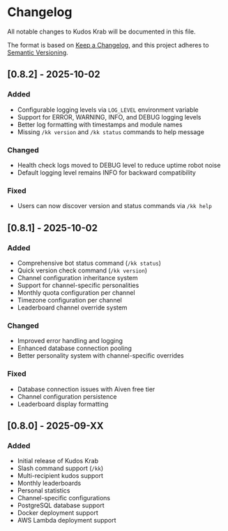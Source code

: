 # Changelog

All notable changes to Kudos Krab will be documented in this file.

The format is based on [Keep a Changelog](https://keepachangelog.com/en/1.0.0/),
and this project adheres to [Semantic Versioning](https://semver.org/spec/v2.0.0.html).

## [0.8.2] - 2025-10-02

### Added
- Configurable logging levels via `LOG_LEVEL` environment variable
- Support for ERROR, WARNING, INFO, and DEBUG logging levels
- Better log formatting with timestamps and module names
- Missing `/kk version` and `/kk status` commands to help message

### Changed
- Health check logs moved to DEBUG level to reduce uptime robot noise
- Default logging level remains INFO for backward compatibility

### Fixed
- Users can now discover version and status commands via `/kk help`

## [0.8.1] - 2025-10-02

### Added
- Comprehensive bot status command (`/kk status`)
- Quick version check command (`/kk version`)
- Channel configuration inheritance system
- Support for channel-specific personalities
- Monthly quota configuration per channel
- Timezone configuration per channel
- Leaderboard channel override system

### Changed
- Improved error handling and logging
- Enhanced database connection pooling
- Better personality system with channel-specific overrides

### Fixed
- Database connection issues with Aiven free tier
- Channel configuration persistence
- Leaderboard display formatting

## [0.8.0] - 2025-09-XX

### Added
- Initial release of Kudos Krab
- Slash command support (`/kk`)
- Multi-recipient kudos support
- Monthly leaderboards
- Personal statistics
- Channel-specific configurations
- PostgreSQL database support
- Docker deployment support
- AWS Lambda deployment support
